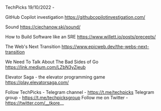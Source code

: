 TechPicks 19/10/2022 -

GitHub Copilot investigation
https://githubcopilotinvestigation.com/

Sound
https://ciechanow.ski/sound/

How to Build Software like an SRE
https://www.willett.io/posts/precepts/

The Web's Next Transition
https://www.epicweb.dev/the-webs-next-transition

We Need To Talk About The Bad Sides of Go
https://link.medium.com/LZbN3yZjeub

Elevator Saga - the elevator programming game
https://play.elevatorsaga.com/

Follow TechPicks -
Telegram channel - https://t.me/techpicks
Telegram group - https://t.me/techpicksgroup
Follow me on Twitter - https://twitter.com/__tkore__